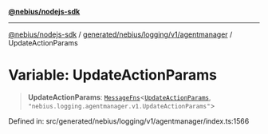 [**@nebius/nodejs-sdk**](../../../../../../README.md)

***

[@nebius/nodejs-sdk](../../../../../../README.md) / [generated/nebius/logging/v1/agentmanager](../README.md) / UpdateActionParams

# Variable: UpdateActionParams

> **UpdateActionParams**: [`MessageFns`](../../../../../../runtime/protos/core/interfaces/MessageFns.md)\<[`UpdateActionParams`](../interfaces/UpdateActionParams.md), `"nebius.logging.agentmanager.v1.UpdateActionParams"`\>

Defined in: src/generated/nebius/logging/v1/agentmanager/index.ts:1566
